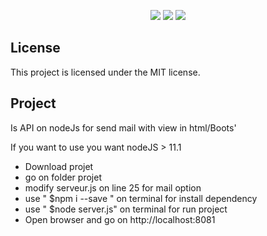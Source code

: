 <p align="center">
    <img src="https://img.shields.io/badge/Node.js-11.1-green.svg" />
    <img src="https://img.shields.io/badge/Express.js-4.16.4-lightgrey.svg" />
    <img src="https://img.shields.io/badge/Nodemailer-4.6.8-blue.svg" />
</p>


## License

This project is licensed under the MIT license. 

## Project

Is API on nodeJs for send mail with view in html/Boots'

If you want to use you want nodeJS > 11.1

- Download projet
- go on folder projet
- modify serveur.js on line 25 for mail option 
- use " $npm i --save " on terminal for install dependency
- use " $node server.js" on terminal for run project
- Open browser and go on http://localhost:8081
